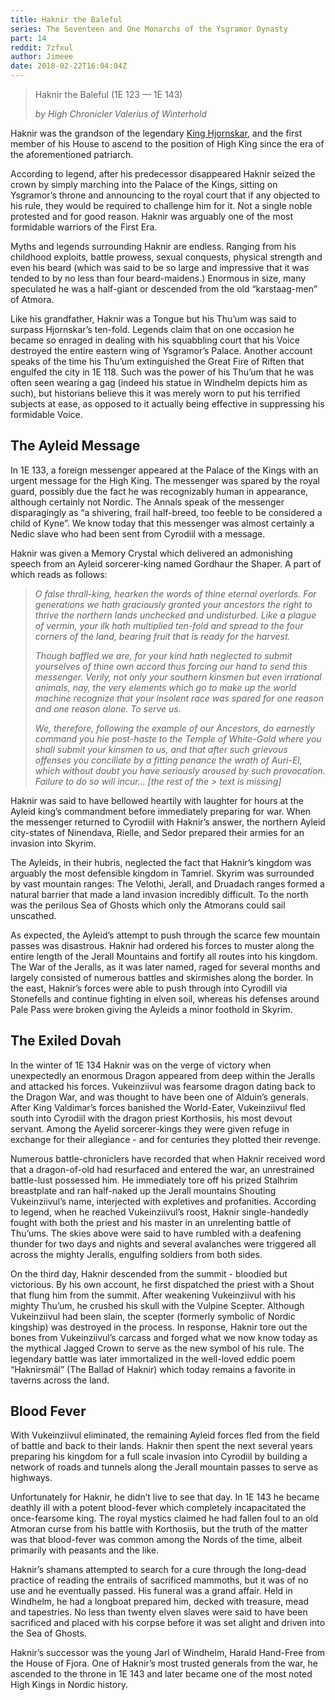 ```yaml
---
title: Haknir the Baleful
series: The Seventeen and One Monarchs of the Ysgramor Dynasty
part: 14
reddit: 7zfxul
author: Jimeee
date: 2018-02-22T16:04:04Z
---
```


> Haknir the Baleful (1E 123 — 1E 143)
>
> _by High Chronicler Valerius of Winterhold_

Haknir was the grandson of the legendary [King Hjornskar], and the first member
of his House to ascend to the position of High King since the era of the
aforementioned patriarch.

According to legend, after his predecessor disappeared Haknir seized the crown
by simply marching into the Palace of the Kings, sitting on Ysgramor’s throne
and announcing to the royal court that if any objected to his rule, they would
be required to challenge him for it. Not a single noble protested and for good
reason. Haknir was arguably one of the most formidable warriors of the First
Era.

Myths and legends surrounding Haknir are endless. Ranging from his childhood
exploits, battle prowess, sexual conquests, physical strength and even his beard
(which was said to be so large and impressive that it was tended to by no less
than four beard-maidens.) Enormous in size, many speculated he was a half-giant
or descended from the old “karstaag-men” of Atmora.

Like his grandfather, Haknir was a Tongue but his Thu’um was said to surpass
Hjornskar’s ten-fold. Legends claim that on one occasion he became so enraged in
dealing with his squabbling court that his Voice destroyed the entire eastern
wing of Ysgramor’s Palace. Another account speaks of the time his Thu’um
extinguished the Great Fire of Riften that engulfed the city in 1E 118. Such was
the power of his Thu’um that he was often seen wearing a gag (indeed his statue
in Windhelm depicts him as such), but historians believe this it was merely worn
to put his terrified subjects at ease, as opposed to it actually being effective
in suppressing his formidable Voice.

## The Ayleid Message

In 1E 133, a foreign messenger appeared at the Palace of the Kings with an
urgent message for the High King. The messenger was spared by the royal guard,
possibly due the fact he was recognizably human in appearance, although
certainly not Nordic. The Annals speak of the messenger disparagingly as “a
shivering, frail half-breed, too feeble to be considered a child of Kyne”. We
know today that this messenger was almost certainly a Nedic slave who had been
sent from Cyrodiil with a message.

Haknir was given a Memory Crystal which delivered an admonishing speech from an
Ayleid sorcerer-king named Gordhaur the Shaper. A part of which reads as
follows:

> _O false thrall-king, hearken the words of thine eternal overlords. For
> generations we hath graciously granted your ancestors the right to thrive the
> northern lands unchecked and undisturbed. Like a plague of vermin, your ilk
> hath multiplied ten-fold and spread to the four corners of the land, bearing
> fruit that is ready for the harvest._
>
> _Though baffled we are, for your kind hath neglected to submit yourselves of
> thine own accord thus forcing our hand to send this messenger. Verily, not
> only your southern kinsmen but even irrational animals, nay, the very elements
> which go to make up the world machine recognize that your insolent race was
> spared for one reason and one reason alone. To serve us._
>
> _We, therefore, following the example of our Ancestors, do earnestly command
> you hie post-haste to the Temple of White-Gold where you shall submit your
> kinsmen to us, and that after such grievous offenses you conciliate by a
> fitting penance the wrath of Auri-El, which without doubt you have seriously
> aroused by such provocation. Failure to do so will incur… [the rest of the >
> text is missing]_

Haknir was said to have bellowed heartily with laughter for hours at the Ayleid
king’s commandment before immediately preparing for war. When the messenger
returned to Cyrodiil with Haknir’s answer, the northern Ayleid city-states of
Ninendava, Rielle, and Sedor prepared their armies for an invasion into Skyrim.

The Ayleids, in their hubris, neglected the fact that Haknir’s kingdom was
arguably the most defensible kingdom in Tamriel. Skyrim was surrounded by vast
mountain ranges: The Velothi, Jerall, and Druadach ranges formed a natural
barrier that made a land invasion incredibly difficult. To the north was the
perilous Sea of Ghosts which only the Atmorans could sail unscathed.

As expected, the Ayleid’s attempt to push through the scarce few mountain passes
was disastrous. Haknir had ordered his forces to muster along the entire length
of the Jerall Mountains and fortify all routes into his kingdom. The War of the
Jeralls, as it was later named, raged for several months and largely consisted
of numerous battles and skirmishes along the border. In the east, Haknir’s
forces were able to push through into Cyrodill via Stonefells and continue
fighting in elven soil, whereas his defenses around Pale Pass were broken giving
the Ayleids a minor foothold in Skyrim.

## The Exiled Dovah

In the winter of 1E 134 Haknir was on the verge of victory when unexpectedly an
enormous Dragon appeared from deep within the Jeralls and attacked his forces.
Vukeinziivul was fearsome dragon dating back to the Dragon War, and was thought
to have been one of Alduin’s generals. After King Valdimar’s forces banished the
World-Eater, Vukeinziivul fled south into Cyrodiil with the dragon priest
Korthosiis, his most devout servant. Among the Ayelid sorcerer-kings they were
given refuge in exchange for their allegiance - and for centuries they plotted
their revenge.

Numerous battle-chroniclers have recorded that when Haknir received word that a
dragon-of-old had resurfaced and entered the war, an unrestrained battle-lust
possessed him. He immediately tore off his prized Stalhrim breastplate and ran
half-naked up the Jerall mountains Shouting Vukeinziivul’s name, interjected
with expletives and profanities. According to legend, when he reached
Vukeinziivul’s roost, Haknir single-handedly fought with both the priest and his
master in an unrelenting battle of Thu’ums. The skies above were said to have
rumbled with a deafening thunder for two days and nights and several avalanches
were triggered all across the mighty Jeralls, engulfing soldiers from both
sides.

On the third day, Haknir descended from the summit - bloodied but victorious. By
his own account, he first dispatched the priest with a Shout that flung him from
the summit. After weakening Vukeinziivul with his mighty Thu’um, he crushed his
skull with the Vulpine Scepter. Although Vukeinziivul had been slain, the
scepter (formerly symbolic of Nordic kingship) was destroyed in the process. In
response, Haknir tore out the bones from Vukeinziivul’s carcass and forged what
we now know today as the mythical Jagged Crown to serve as the new symbol of his
rule. The legendary battle was later immortalized in the well-loved eddic poem
“Haknirsmál” (The Ballad of Haknir) which today remains a favorite in taverns
across the land.

## Blood Fever

With Vukeinziivul eliminated, the remaining Ayleid forces fled from the field of
battle and back to their lands. Haknir then spent the next several years
preparing his kingdom for a full scale invasion into Cyrodiil by building a
network of roads and tunnels along the Jerall mountain passes to serve as
highways.

Unfortunately for Haknir, he didn’t live to see that day. In 1E 143 he became
deathly ill with a potent blood-fever which completely incapacitated the
once-fearsome king. The royal mystics claimed he had fallen foul to an old
Atmoran curse from his battle with Korthosiis, but the truth of the matter was
that blood-fever was common among the Nords of the time, albeit primarily with
peasants and the like.

Haknir’s shamans attempted to search for a cure through the long-dead practice
of reading the entrails of sacrificed mammoths, but it was of no use and he
eventually passed. His funeral was a grand affair. Held in Windhelm, he had a
longboat prepared him, decked with treasure, mead and tapestries. No less than
twenty elven slaves were said to have been sacrificed and placed with his corpse
before it was set alight and driven into the Sea of Ghosts.

Haknir’s successor was the young Jarl of Windhelm, Harald Hand-Free from the
House of Fjora. One of Haknir’s most trusted generals from the war, he ascended
to the throne in 1E 143 and later became one of the most noted High Kings in
Nordic history.

[King Hjornskar]: ./7r088c
